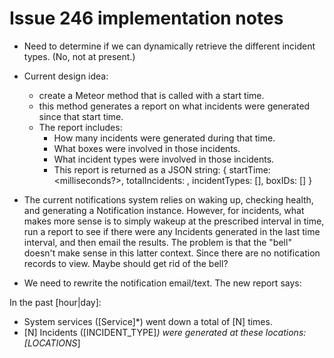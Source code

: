 # Issue 246 implementation notes

* Need to determine if we can dynamically retrieve the different incident types. (No, not at present.)

* Current design idea: 
  - create a Meteor method that is called with a start time.
  - this method generates a report on what incidents were generated since that start time.
  - The report includes:
    - How many incidents were generated during that time.
    - What boxes were involved in those incidents.
    - What incident types were involved in those incidents.
    - This report is returned as a JSON string: 
      { startTime: <milliseconds?>, totalIncidents: <integer>, incidentTypes: [<string>], boxIDs: [<integer>] }
      
* The current notifications system relies on waking up, checking health, and generating a Notification instance. However, for incidents, what makes more sense is to simply wakeup at the prescribed interval in time, run a report to see if there were any Incidents generated in the last time interval, and then email the results. The problem is that the "bell" doesn't make sense in this latter context. Since there are no notification records to view.  Maybe should get rid of the bell?

* We need to rewrite the notification email/text.  The new report says:

In the past [hour|day]:

  * System services ([Service]*) went down a total of [N] times.
  * [N] Incidents ([INCIDENT_TYPE]*) were generated at these locations: [LOCATIONS*]
         
       

